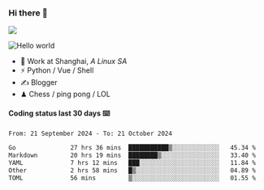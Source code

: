### Hi there 👋
![](https://komarev.com/ghpvc/?username=Xuhandsome)


<img src="https://github-readme-stats.vercel.app/api?username=XuHandsome&show_icons=true&theme=merko" alt="Hello world">

<br/>

- 🍻  Work at Shanghai, _A Linux SA_
- ⚡  Python / Vue / Shell
- ✍️  Blogger
- ♟  Chess / ping pong / LOL

#### Coding status last 30 days ⌨️

<!--START_SECTION:waka-->

```txt
From: 21 September 2024 - To: 21 October 2024

Go               27 hrs 36 mins  ███████████▒░░░░░░░░░░░░░   45.34 %
Markdown         20 hrs 19 mins  ████████▒░░░░░░░░░░░░░░░░   33.40 %
YAML             7 hrs 12 mins   ███░░░░░░░░░░░░░░░░░░░░░░   11.84 %
Other            2 hrs 58 mins   █▒░░░░░░░░░░░░░░░░░░░░░░░   04.89 %
TOML             56 mins         ▒░░░░░░░░░░░░░░░░░░░░░░░░   01.55 %
```

<!--END_SECTION:waka-->
